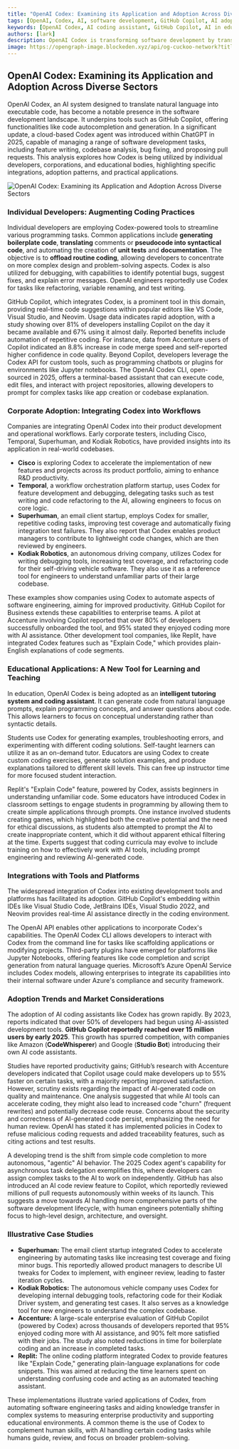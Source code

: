 ```yaml
---
title: "OpenAI Codex: Examining its Application and Adoption Across Diverse Sectors"
tags: [OpenAI, Codex, AI, software development, GitHub Copilot, AI adoption]
keywords: [OpenAI Codex, AI coding assistant, GitHub Copilot, AI in education, AI in corporate workflows]
authors: [lark]
description: OpenAI Codex is transforming software development by translating natural language into code, enhancing productivity for developers, corporations, and educational institutions. This article examines its diverse applications, adoption trends, and the implications for the future of AI-assisted coding.
image: https://opengraph-image.blockeden.xyz/api/og-cuckoo-network?title=OpenAI%20Codex%3A%20Examining%20its%20Application%20and%20Adoption%20Across%20Diverse%20Sectors
---
```


## OpenAI Codex: Examining its Application and Adoption Across Diverse Sectors

OpenAI Codex, an AI system designed to translate natural language into executable code, has become a notable presence in the software development landscape. It underpins tools such as GitHub Copilot, offering functionalities like code autocompletion and generation. In a significant update, a cloud-based Codex agent was introduced within ChatGPT in 2025, capable of managing a range of software development tasks, including feature writing, codebase analysis, bug fixing, and proposing pull requests. This analysis explores how Codex is being utilized by individual developers, corporations, and educational bodies, highlighting specific integrations, adoption patterns, and practical applications.

![OpenAI Codex: Examining its Application and Adoption Across Diverse Sectors](https://opengraph-image.blockeden.xyz/api/og-cuckoo-network?title=OpenAI%20Codex%3A%20Examining%20its%20Application%20and%20Adoption%20Across%20Diverse%20Sectors)

### Individual Developers: Augmenting Coding Practices

Individual developers are employing Codex-powered tools to streamline various programming tasks. Common applications include **generating boilerplate code**, **translating** comments or **pseudocode into syntactical code**, and automating the creation of **unit tests** and **documentation**. The objective is to **offload routine coding**, allowing developers to concentrate on more complex design and problem-solving aspects. Codex is also utilized for debugging, with capabilities to identify potential bugs, suggest fixes, and explain error messages. OpenAI engineers reportedly use Codex for tasks like refactoring, variable renaming, and test writing.

GitHub Copilot, which integrates Codex, is a prominent tool in this domain, providing real-time code suggestions within popular editors like VS Code, Visual Studio, and Neovim. Usage data indicates rapid adoption, with a study showing over 81% of developers installing Copilot on the day it became available and 67% using it almost daily. Reported benefits include automation of repetitive coding. For instance, data from Accenture users of Copilot indicated an 8.8% increase in code merge speed and self-reported higher confidence in code quality. Beyond Copilot, developers leverage the Codex API for custom tools, such as programming chatbots or plugins for environments like Jupyter notebooks. The OpenAI Codex CLI, open-sourced in 2025, offers a terminal-based assistant that can execute code, edit files, and interact with project repositories, allowing developers to prompt for complex tasks like app creation or codebase explanation.

### Corporate Adoption: Integrating Codex into Workflows

Companies are integrating OpenAI Codex into their product development and operational workflows. Early corporate testers, including Cisco, Temporal, Superhuman, and Kodiak Robotics, have provided insights into its application in real-world codebases.

* **Cisco** is exploring Codex to accelerate the implementation of new features and projects across its product portfolio, aiming to enhance R&D productivity.
* **Temporal**, a workflow orchestration platform startup, uses Codex for feature development and debugging, delegating tasks such as test writing and code refactoring to the AI, allowing engineers to focus on core logic.
* **Superhuman**, an email client startup, employs Codex for smaller, repetitive coding tasks, improving test coverage and automatically fixing integration test failures. They also report that Codex enables product managers to contribute to lightweight code changes, which are then reviewed by engineers.
* **Kodiak Robotics**, an autonomous driving company, utilizes Codex for writing debugging tools, increasing test coverage, and refactoring code for their self-driving vehicle software. They also use it as a reference tool for engineers to understand unfamiliar parts of their large codebase.

These examples show companies using Codex to automate aspects of software engineering, aiming for improved productivity. GitHub Copilot for Business extends these capabilities to enterprise teams. A pilot at Accenture involving Copilot reported that over 80% of developers successfully onboarded the tool, and 95% stated they enjoyed coding more with AI assistance. Other development tool companies, like Replit, have integrated Codex features such as "Explain Code," which provides plain-English explanations of code segments.

### Educational Applications: A New Tool for Learning and Teaching

In education, OpenAI Codex is being adopted as an **intelligent tutoring system and coding assistant**. It can generate code from natural language prompts, explain programming concepts, and answer questions about code. This allows learners to focus on conceptual understanding rather than syntactic details.

Students use Codex for generating examples, troubleshooting errors, and experimenting with different coding solutions. Self-taught learners can utilize it as an on-demand tutor. Educators are using Codex to create custom coding exercises, generate solution examples, and produce explanations tailored to different skill levels. This can free up instructor time for more focused student interaction.

Replit's "Explain Code" feature, powered by Codex, assists beginners in understanding unfamiliar code. Some educators have introduced Codex in classroom settings to engage students in programming by allowing them to create simple applications through prompts. One instance involved students creating games, which highlighted both the creative potential and the need for ethical discussions, as students also attempted to prompt the AI to create inappropriate content, which it did without apparent ethical filtering at the time. Experts suggest that coding curricula may evolve to include training on how to effectively work with AI tools, including prompt engineering and reviewing AI-generated code.

### Integrations with Tools and Platforms

The widespread integration of Codex into existing development tools and platforms has facilitated its adoption. GitHub Copilot's embedding within IDEs like Visual Studio Code, JetBrains IDEs, Visual Studio 2022, and Neovim provides real-time AI assistance directly in the coding environment.

The OpenAI API enables other applications to incorporate Codex's capabilities. The OpenAI Codex CLI allows developers to interact with Codex from the command line for tasks like scaffolding applications or modifying projects. Third-party plugins have emerged for platforms like Jupyter Notebooks, offering features like code completion and script generation from natural language queries. Microsoft’s Azure OpenAI Service includes Codex models, allowing enterprises to integrate its capabilities into their internal software under Azure's compliance and security framework.

### Adoption Trends and Market Considerations

The adoption of AI coding assistants like Codex has grown rapidly. By 2023, reports indicated that over 50% of developers had begun using AI-assisted development tools. **GitHub Copilot reportedly reached over 15 million users by early 2025**. This growth has spurred competition, with companies like Amazon (**CodeWhisperer**) and Google (**Studio Bot**) introducing their own AI code assistants.

Studies have reported productivity gains; GitHub’s research with Accenture developers indicated that Copilot usage could make developers up to 55% faster on certain tasks, with a majority reporting improved satisfaction. However, scrutiny exists regarding the impact of AI-generated code on quality and maintenance. One analysis suggested that while AI tools can accelerate coding, they might also lead to increased code "churn" (frequent rewrites) and potentially decrease code reuse. Concerns about the security and correctness of AI-generated code persist, emphasizing the need for human review. OpenAI has stated it has implemented policies in Codex to refuse malicious coding requests and added traceability features, such as citing actions and test results.

A developing trend is the shift from simple code completion to more autonomous, "agentic" AI behavior. The 2025 Codex agent's capability for asynchronous task delegation exemplifies this, where developers can assign complex tasks to the AI to work on independently. GitHub has also introduced an AI code review feature to Copilot, which reportedly reviewed millions of pull requests autonomously within weeks of its launch. This suggests a move towards AI handling more comprehensive parts of the software development lifecycle, with human engineers potentially shifting focus to high-level design, architecture, and oversight.

### Illustrative Case Studies

* **Superhuman:** The email client startup integrated Codex to accelerate engineering by automating tasks like increasing test coverage and fixing minor bugs. This reportedly allowed product managers to describe UI tweaks for Codex to implement, with engineer review, leading to faster iteration cycles.
* **Kodiak Robotics:** The autonomous vehicle company uses Codex for developing internal debugging tools, refactoring code for their Kodiak Driver system, and generating test cases. It also serves as a knowledge tool for new engineers to understand the complex codebase.
* **Accenture:** A large-scale enterprise evaluation of GitHub Copilot (powered by Codex) across thousands of developers reported that 95% enjoyed coding more with AI assistance, and 90% felt more satisfied with their jobs. The study also noted reductions in time for boilerplate coding and an increase in completed tasks.
* **Replit:** The online coding platform integrated Codex to provide features like "Explain Code," generating plain-language explanations for code snippets. This was aimed at reducing the time learners spent on understanding confusing code and acting as an automated teaching assistant.

These implementations illustrate varied applications of Codex, from automating software engineering tasks and aiding knowledge transfer in complex systems to measuring enterprise productivity and supporting educational environments. A common theme is the use of Codex to complement human skills, with AI handling certain coding tasks while humans guide, review, and focus on broader problem-solving.